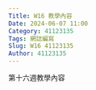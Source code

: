 ```yaml
---
Title: W16 教學內容
Date: 2024-06-07 11:00
Category: 41123135
Tags: 網誌編寫
Slug: W16 41123135
Author: 41123135
---
```


第十六週教學內容

<!-- PELICAN_END_SUMMARY -->


